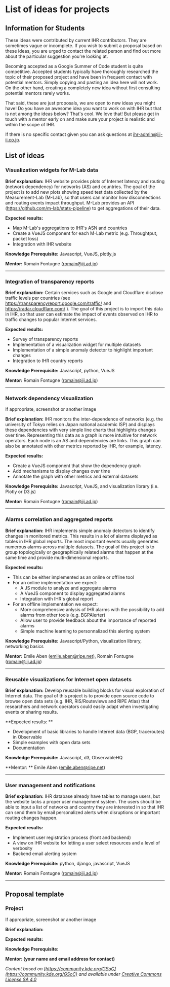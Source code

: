 # List of ideas for projects

## Information for Students

These ideas were contributed by current IHR contributors. They are sometimes vague or incomplete. 
If you wish to submit a proposal based on these ideas, you are urged to contact the related person 
and find out more about the particular suggestion you're looking at.

Becoming accepted as a Google Summer of Code student is quite competitive. 
Accepted students typically have thoroughly researched the topic of their proposed project and have been in frequent contact with potential mentors. 
Simply copying and pasting an idea here will not work. 
On the other hand, creating a completely new idea without first consulting potential mentors rarely works.

That said, these are just proposals, we are open to new ideas you might have!
Do you have an awesome idea you want to work on with IHR but that is not among the ideas below? 
That's cool. We love that! 
But please get in touch with a mentor early on and make sure your project is realistic and within the scope of IHR.

If there is no specific contact given you can ask questions at ihr-admin@iij-ii.co.jp.

## List of ideas

### Visualization widgets for M-Lab data

**Brief explanation:** IHR website provides plots of Internet latency and routing
(network dependency) for networks (AS) and countries. The goal of the project
is to add new plots showing speed test data collected by the Measurement-Lab (M-Lab),
so that users can monitor how disconnections and routing events impact throughput.
M-Lab provides an API (https://github.com/m-lab/stats-pipeline) to get aggregations
of their data.

**Expected results:**
- Map M-Lab's aggregations to IHR's ASN and countries 
- Create a VueJS component for each M-Lab metric (e.g. Throughtput, packet loss)
- Integration with IHR website

**Knowledge Prerequisite:** Javascript, VueJS, plotly.js

**Mentor:** Romain Fontugne (romain@iij.ad.jp)

-----------------------------------
### Integration of transparency reports

**Brief explanation:** Certain services such as Google and Cloudflare disclose
traffic levels per countries (see https://transparencyreport.google.com/traffic/
and https://radar.cloudflare.com/ ). The goal of this project is to import this
data in IHR, so that user can estimate the impact of events observed on IHR to
traffic changes to popular Internet services.

**Expected results:**
- Survey of transparency reports
- Implementation of a visualization widget for multiple datasets
- Implementation of a simple anomaly detector to highlight important changes
- Integration to IHR country reports

**Knowledge Prerequisite:** Javascript, python, VueJS 

**Mentor:** Romain Fontugne (romain@iij.ad.jp)

-----------------------------------
### Network dependency visualization
If appropriate, screenshot or another image

**Brief explanation:** IHR monitors the inter-dependence of networks (e.g. the 
university of Tokyo relies on Japan national academic ISP) and displays these
dependencies with very simple line charts that highlights changes over time.
Representing this data as a graph is more intuitive for network operators. 
Each node is an AS and dependencies are links. This graph can also be annotated
with other metrics reported by IHR, for example, latency.

**Expected results:**
- Create a VueJS component that show the dependency graph
- Add mechanisms to display changes over time
- Annotate the graph with other metrics and external datasets

**Knowledge Prerequisite:** Javascript, VueJS, and visualization library (i.e. Plotly or D3.js)

**Mentor:** Romain Fontugne (romain@iij.ad.jp)


-----------------------------------
### Alarms correlation and aggregated reports

**Brief explanation:** IHR implements simple anomaly detectors to identify changes 
in monitored metrics. This results in a lot of alarms displayed as tables in IHR
global reports. The most important events usually generates numerous alarms
across multiple datasets. The goal of this project is to group topologically or 
geographically related alarms that happen at the same time and provide 
multi-dimensional reports.

**Expected results:**
- This can be either implemented as an online or offline tool
- For an online implementation we expect:
    - A JS module to analyze and aggregate alarms
    - A VueJS component to display aggregated alarms
    - Integration with IHR's global report
- For an offline implementation we expect:
    - More comprehensive anlysis of IHR alarms with the possibility to add alarms 
    from other tools (e.g. BGPAlerter)
    - Allow user to provide feedback about the importance of reported alarms
    - Simple machine learning to personnalized this alerting system

**Knowledge Prerequisite:** Javascript/Python, visualization library, networking basics 

**Mentor:** Emile Aben (emile.aben@ripe.net), Romain Fontugne (romain@iij.ad.jp)


-----------------------------------
###  Reusable visualizations for Internet open datasets 

**Brief explanation:** Develop reusable building blocks for visual exploration 
of Internet data. The goal of this project is to provide open source code 
to browse open data sets (e.g. IHR, RIS/Routeviews and RIPE Atlas) that  
researchers and network operators could easily adapt when investigating events
or sharing results.

**Expected results: **
- Development of basic libraries to handle Internet data (BGP, traceroutes) in Observable
- Simple examples with open data sets
- Documentation

**Knowledge Prerequisite:** Javascript, d3, ObservableHQ 

**Mentor: ** Emile Aben (emile.aben@ripe.net) 


-----------------------------------
### User management and notifications

**Brief explanation:** IHR database already have tables to manage users, but 
the website lacks a proper user management system. The users should be able to
input a list of networks and country they are interested in so that IHR can send
them by email personalized alerts when disruptions or important routing changes
happen.

**Expected results:**
- Implement user registration process (front and backend)
- A view on IHR website for letting a user select resources and a level of verbosity
- Backend email alerting system

**Knowledge Prerequisite:** python, django, javascript, VueJS

**Mentor:** Romain Fontugne (romain@iij.ad.jp)

-----------------------------------

## Proposal template
### Project
If appropriate, screenshot or another image

**Brief explanation:**

**Expected results:**

**Knowledge Prerequisite:**

**Mentor: (your name and email address for contact)**

*Content based on [https://community.kde.org/GSoC](https://community.kde.org/GSoC) and available under [Creative Commons License SA 4.0](https://community.kde.org/KDE_Community_Wiki:Copyrights)*
